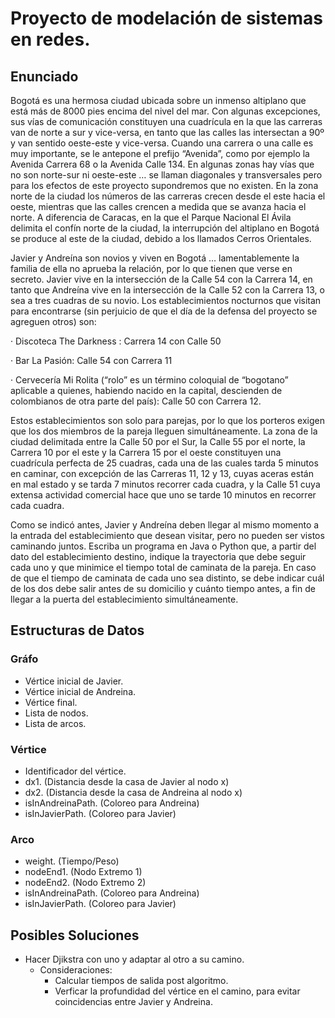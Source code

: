 # Proyecto de modelación de sistemas en redes.

## Enunciado

Bogotá es una hermosa ciudad ubicada sobre un inmenso altiplano que está más de 8000 pies encima del nivel del mar. Con algunas excepciones, sus vías de comunicación constituyen una cuadrícula en la que las carreras van de norte a sur y vice-versa, en tanto que las calles las intersectan a 90º y van sentido oeste-este y vice-versa. Cuando una carrera o una calle es muy importante, se le antepone el prefijo “Avenida”, como por ejemplo la Avenida Carrera 68 o la Avenida Calle 134. En algunas zonas hay vías que no son norte-sur ni oeste-este … se llaman diagonales y transversales pero para los efectos de este proyecto supondremos que no existen. En la zona norte de la ciudad los números de las carreras crecen desde el este hacia el oeste, mientras que las calles crencen a medida que se avanza hacia el norte. A diferencia de Caracas, en la que el Parque Nacional El Ávila delimita el confín norte de la ciudad, la interrupción del altiplano en Bogotá se produce al este de la ciudad, debido a los llamados Cerros Orientales.

Javier y Andreína son novios y viven en Bogotá … lamentablemente la familia de ella no aprueba la relación, por lo que tienen que verse en secreto.  Javier vive en la intersección de la Calle 54 con la Carrera 14, en tanto que Andreína vive en la intersección de la Calle 52 con la Carrera 13, o sea a tres cuadras de su novio. Los establecimientos nocturnos que visitan para encontrarse (sin perjuicio de que el día de la defensa del proyecto se agreguen otros) son:

·         Discoteca The Darkness : Carrera 14 con Calle 50

·         Bar La Pasión: Calle 54 con Carrera 11

·        Cervecería Mi Rolita (“rolo” es un término coloquial de “bogotano” aplicable a quienes, habiendo nacido en la capital, descienden de colombianos de otra parte del país): Calle 50 con Carrera 12.

Estos establecimientos son solo para parejas, por lo que los porteros exigen que los dos miembros de la pareja lleguen simultáneamente. La zona de la ciudad delimitada entre la Calle 50 por el Sur, la Calle 55 por el norte, la Carrera 10 por el este y la Carrera 15 por el oeste constituyen una cuadrícula perfecta de 25 cuadras, cada una de las cuales tarda 5 minutos en caminar, con excepción de las Carreras 11, 12 y 13, cuyas aceras están en mal estado y se tarda 7 minutos recorrer cada cuadra, y la Calle 51 cuya extensa actividad comercial hace que uno se tarde 10 minutos en recorrer cada cuadra.

Como se indicó antes, Javier y Andreína deben llegar al mismo momento a la entrada del establecimiento que desean visitar, pero no pueden ser vistos caminando juntos. Escriba un programa en Java o Python que, a partir del dato del establecimiento destino, indique la trayectoria  que debe seguir cada uno y que minimice el tiempo total de caminata de la pareja. En caso de que el tiempo de caminata de cada uno sea distinto, se debe indicar cuál de los dos debe salir antes de su domicilio y cuánto tiempo antes, a fin de llegar a la puerta del establecimiento simultáneamente.

## Estructuras de Datos

### Gráfo
- Vértice inicial de Javier.
- Vértice inicial de Andreina.
- Vértice final.
- Lista de nodos.
- Lista de arcos.

### Vértice
- Identificador del vértice.
- dx1. (Distancia desde la casa de Javier al nodo x)
- dx2. (Distancia desde la casa de Andreina al nodo x)
- isInAndreinaPath. (Coloreo para Andreina)
- isInJavierPath. (Coloreo para Javier)

### Arco
- weight. (Tiempo/Peso)
- nodeEnd1. (Nodo Extremo 1)
- nodeEnd2. (Nodo Extremo 2)
- isInAndreinaPath. (Coloreo para Andreina)
- isInJavierPath. (Coloreo para Javier)

## Posibles Soluciones
- Hacer Djikstra con uno y adaptar al otro a su camino.
  - Consideraciones:
    - Calcular tiempos de salida post algoritmo.
    - Verficar la profundidad del vértice en el camino, para evitar coincidencias entre Javier y Andreina.
    
